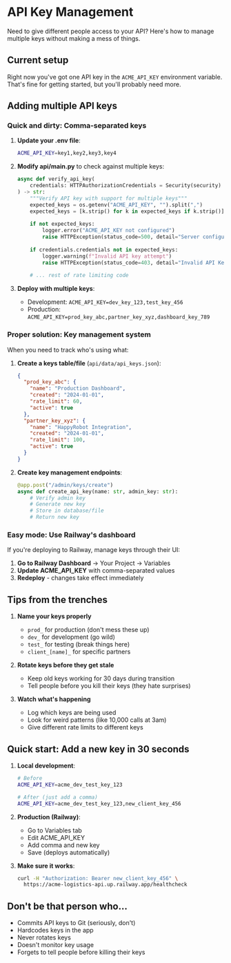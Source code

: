 # API Key Management

Need to give different people access to your API? Here's how to manage multiple keys without making a mess of things.

## Current setup

Right now you've got one API key in the `ACME_API_KEY` environment variable. That's fine for getting started, but you'll probably need more.

## Adding multiple API keys

### Quick and dirty: Comma-separated keys

1. **Update your .env file**:
   ```bash
   ACME_API_KEY=key1,key2,key3,key4
   ```

2. **Modify api/main.py** to check against multiple keys:
   ```python
   async def verify_api_key(
       credentials: HTTPAuthorizationCredentials = Security(security)
   ) -> str:
       """Verify API key with support for multiple keys"""
       expected_keys = os.getenv("ACME_API_KEY", "").split(",")
       expected_keys = [k.strip() for k in expected_keys if k.strip()]
       
       if not expected_keys:
           logger.error("ACME_API_KEY not configured")
           raise HTTPException(status_code=500, detail="Server configuration error")
       
       if credentials.credentials not in expected_keys:
           logger.warning(f"Invalid API key attempt")
           raise HTTPException(status_code=403, detail="Invalid API Key")
       
       # ... rest of rate limiting code
   ```

3. **Deploy with multiple keys**:
   - Development: `ACME_API_KEY=dev_key_123,test_key_456`
   - Production: `ACME_API_KEY=prod_key_abc,partner_key_xyz,dashboard_key_789`

### Proper solution: Key management system

When you need to track who's using what:

1. **Create a keys table/file** (`api/data/api_keys.json`):
   ```json
   {
     "prod_key_abc": {
       "name": "Production Dashboard",
       "created": "2024-01-01",
       "rate_limit": 60,
       "active": true
     },
     "partner_key_xyz": {
       "name": "HappyRobot Integration",
       "created": "2024-01-01",
       "rate_limit": 100,
       "active": true
     }
   }
   ```

2. **Create key management endpoints**:
   ```python
   @app.post("/admin/keys/create")
   async def create_api_key(name: str, admin_key: str):
       # Verify admin key
       # Generate new key
       # Store in database/file
       # Return new key
   ```

### Easy mode: Use Railway's dashboard

If you're deploying to Railway, manage keys through their UI:

1. **Go to Railway Dashboard** → Your Project → Variables
2. **Update ACME_API_KEY** with comma-separated values
3. **Redeploy** - changes take effect immediately

## Tips from the trenches

1. **Name your keys properly**
   - `prod_` for production (don't mess these up)
   - `dev_` for development (go wild)
   - `test_` for testing (break things here)
   - `client_[name]_` for specific partners

2. **Rotate keys before they get stale**
   - Keep old keys working for 30 days during transition
   - Tell people before you kill their keys (they hate surprises)

3. **Watch what's happening**
   - Log which keys are being used
   - Look for weird patterns (like 10,000 calls at 3am)
   - Give different rate limits to different keys

## Quick start: Add a new key in 30 seconds

1. **Local development**:
   ```bash
   # Before
   ACME_API_KEY=acme_dev_test_key_123
   
   # After (just add a comma)
   ACME_API_KEY=acme_dev_test_key_123,new_client_key_456
   ```

2. **Production (Railway)**:
   - Go to Variables tab
   - Edit ACME_API_KEY
   - Add comma and new key
   - Save (deploys automatically)

3. **Make sure it works**:
   ```bash
   curl -H "Authorization: Bearer new_client_key_456" \
     https://acme-logistics-api.up.railway.app/healthcheck
   ```

## Don't be that person who...

- Commits API keys to Git (seriously, don't)
- Hardcodes keys in the app
- Never rotates keys
- Doesn't monitor key usage
- Forgets to tell people before killing their keys